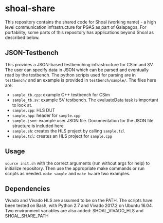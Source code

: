 # shoal-share

This repository contains the shared code for Shoal (working name) - a high level communication  infrastructure for PGAS as part of Galapagos. For portability, some parts of this repository has applications beyond Shoal as described below.

## JSON-Testbench
This provides a JSON-based testbenching infrastructure for CSim and SV. The user can specify data in JSON which can be parsed and eventually read by the testbench. The python scripts used for parsing are in ``testbench/`` and an example is provided in ``testbench/sample/``. The files here are:
* ``sample_tb.cpp``: example C++ testbench for CSim
* ``sample_tb.sv``: example SV testbench. The evaluateData task is important to look at.
* ``sample.cpp``: HLS DUT
* ``sample.hpp``: header for ``sample.cpp``
* ``sample.json``: example user JSON file. Documentation for the JSON file structure is included here
* ``sample.sh``: creates the HLS project by calling ``sample.tcl``
* ``sample.tcl``: creates an HLS project for ``sample.cpp``

## Usage
``source init.sh`` with the correct arguments (run without args for help) to initialize repository. Then use the appropriate make commands or run scripts as needed. ``make sample`` and ``make hw`` are two examples.

## Dependencies

Vivado and Vivado HLS are assumed to be on the PATH. The scripts have been tested on Bash, with Python 2.7 and Vivado 2017.2 on Ubuntu 16.04. Two environment variables are also added: SHOAL_VIVADO_HLS and SHOAL_SHARE_PATH